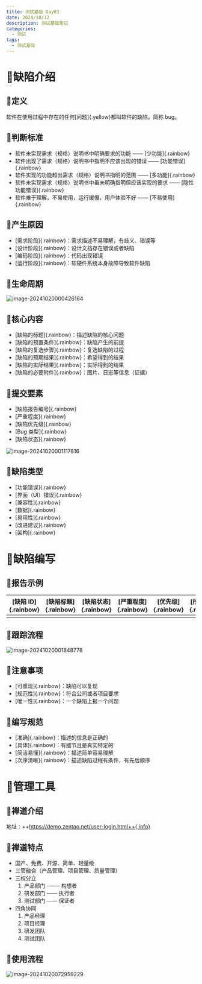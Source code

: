 ```yaml
---
title: 测试基础 Day03
date: 2024/10/12
description: 测试基础笔记
categories: 
  - 测试
tags: 
  - 测试基础
---
```


# :hibiscus:缺陷介绍

## :seedling:定义

软件在使用过程中存在的任何[问题]{.yellow}都叫软件的缺陷，简称 bug。

## :seedling:判断标准

- 软件未实现需求（规格）说明书中明确要求的功能 —— [少功能]{.rainbow}
- 软件出现了需求（规格）说明书中指明不应该出现的错误 —— [功能错误]{.rainbow}
- 软件实现的功能超出需求（规格）说明书指明的范围 —— [多功能]{.rainbow}
- 软件未实现需求（规格）说明书中虽未明确指明但应该实现的要求 —— [隐性功能错误]{.rainbow}
- 软件难于理解，不易使用，运行缓慢，用户体验不好 —— [不易使用]{.rainbow}

## :seedling:产生原因

- [需求阶段]{.rainbow}：需求描述不易理解，有歧义、错误等
- [设计阶段]{.rainbow}：设计文档存在错误或者缺陷
- [编码阶段]{.rainbow}：代码出现错误
- [运行阶段]{.rainbow}：软硬件系统本身故障导致软件缺陷

## :seedling:生命周期

![image-20241020000426164](https://images.weserv.nl/?url=https://cdn.jsdelivr.net/gh/slx-world/blog-images@master/image-20241020000426164.png)

## :seedling:核心内容

- [缺陷的标题]{.rainbow}：描述缺陷的核心问题
- [缺陷的预置条件]{.rainbow}：缺陷产生的前提
- [缺陷的复选步骤]{.rainbow}：复选缺陷的过程
- [缺陷的预期结果]{.rainbow}：希望得到的结果
- [缺陷的实际结果]{.rainbow}：实际得到的结果
- [缺陷的必要附件]{.rainbow}：图片、日志等信息（证据）

## :seedling:提交要素

- [缺陷报告编号]{.rainbow}
- [严重程度]{.rainbow}
- [缺陷优先级]{.rainbow}
- [Bug 类型]{.rainbow}
- [缺陷状态]{.rainbow}

![image-20241020001117816](https://images.weserv.nl/?url=https://cdn.jsdelivr.net/gh/slx-world/blog-images@master/image-20241020001117816.png)

## :seedling:缺陷类型

- [功能错误]{.rainbow}
- [界面（UI）错误]{.rainbow}
- [兼容性]{.rainbow}
- [数据]{.rainbow}
- [易用性]{.rainbow}
- [改进建议]{.rainbow}
- [架构]{.rainbow}

# :hibiscus:缺陷编写

## :seedling:报告示例

| [缺陷 ID]{.rainbow} | [缺陷标题]{.rainbow} | [缺陷状态]{.rainbow} | [严重程度]{.rainbow} | [优先级]{.rainbow} | [所属模块]{.rainbow} | [缺陷描述]{.rainbow} | [附件]{.rainbow} |
| ------------------- | -------------------- | -------------------- | -------------------- | ------------------ | -------------------- | -------------------- | ---------------- |
|                     |                      |                      |                      |                    |                      |                      |                  |

## :seedling:跟踪流程

![image-20241020001848778](https://images.weserv.nl/?url=https://cdn.jsdelivr.net/gh/slx-world/blog-images@master/image-20241020001848778.png)

## :seedling:注意事项

- [可重现]{.rainbow}：缺陷可以复现
- [规范性]{.rainbow}：符合公司或者项目要求
- [唯一性]{.rainbow}：一个缺陷上报一个问题

## :seedling:编写规范

- [准确]{.rainbow}：描述的信息是正确的
- [具体]{.rainbow}：有细节且是真实特定的
- [简洁易懂]{.rainbow}：描述简单容易理解
- [次序清晰]{.rainbow}：描述缺陷过程有条件，有先后顺序

# :hibiscus:管理工具

## :seedling:禅道介绍

地址：++https://demo.zentao.net/user-login.html++{.info}

## :seedling:禅道特点

- 国产、免费、开源、简单、轻量级
- 三管融合（产品管理、项目管理、质量管理）
- 三权分立
  1. 产品部门 -—— 构想者
  2. 研发部门 —— 执行者
  3. 测试部门 —— 保证者
- 四角协同
  1. 产品经理
  2. 项目经理
  3. 研发团队
  4. 测试团队

## :seedling:使用流程

![image-20241020072959229](https://images.weserv.nl/?url=https://cdn.jsdelivr.net/gh/slx-world/blog-images@master/image-20241020072959229.png)